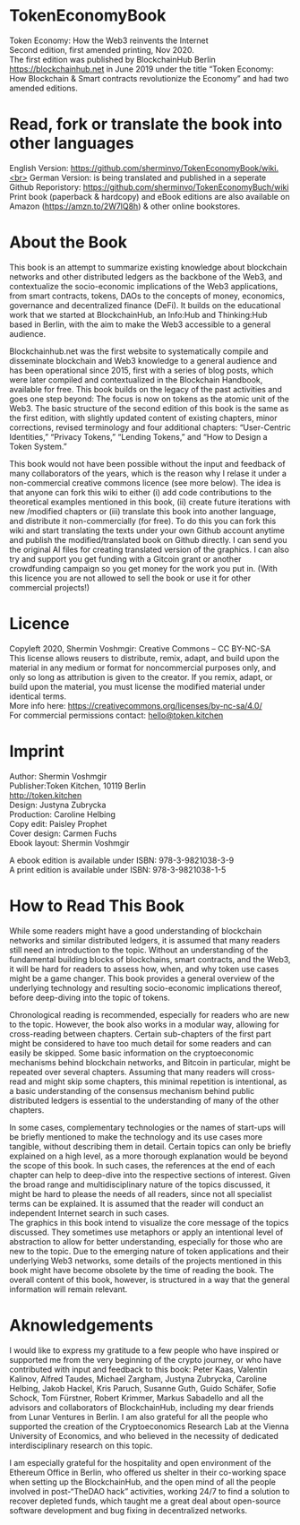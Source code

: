 # TokenEconomyBook
Token Economy: How the Web3 reinvents the Internet <br>
Second edition, first amended printing, Nov 2020.<br>
The first edition was published by BlockchainHub Berlin https://blockchainhub.net in June 2019 under the title “Token Economy: How Blockchain & Smart contracts revolutionize the Economy” and had two amended editions.

# Read, fork or translate the book into other languages
English Version: https://github.com/sherminvo/TokenEconomyBook/wiki.<br>
German Version: is being translated and published in a seperate Github Reporistory: https://github.com/sherminvo/TokenEconomyBuch/wiki
Print book (paperback & hardcopy) and eBook editions are also available on Amazon (https://amzn.to/2W7lQ8h) & other online bookstores.

# About the Book
This book is an attempt to summarize existing knowledge about blockchain networks and other distributed ledgers as the backbone of the Web3, and contextualize the socio-economic implications of the Web3 applications, from smart contracts, tokens, DAOs to the concepts of money, economics, governance and decentralized finance (DeFi). It builds on the educational work that we started at BlockchainHub, an Info:Hub and Thinking:Hub based in Berlin, with the aim to make the Web3 accessible to a general audience.

Blockchainhub.net was the first website to systematically compile and disseminate blockchain and Web3 knowledge to a general audience and has been operational since 2015,  first with a series of blog posts, which were later compiled and contextualized in the Blockchain Handbook, available for free. This book builds on the legacy of the past activities and goes one step beyond: The focus is now on tokens as the atomic unit of the Web3. The basic structure of the second edition of this book is the same as the first edition, with slightly updated content of existing chapters, minor corrections, revised terminology and four additional chapters: “User-Centric Identities,” “Privacy Tokens,” “Lending Tokens,” and “How to Design a Token System.”

This book would not have been possible without the input and feedback of many collaborators of the years, which is the reason why I relase it under a non-commercial creative commons licence (see more below). The idea is that anyone can fork this wiki to either (i) add code contributions to the theoretical examples mentioned in this book, (ii) create future iterations with new /modified chapters or (iii) translate this book into another language, and distribute it non-commercially (for free). To do this you can fork this wiki and start translating the texts under your own Github account anytime and publish the modified/translated book on Github directly. I can send you the original AI files for creating translated version of the graphics. I can also try and support you get funding with a Gitcoin grant or another crowdfunding campaign so you get money for the work you put in. (With this licence you are not allowed to sell the book or use it for other commercial projects!)

# Licence
Copyleft 2020, Shermin Voshmgir: Creative Commons – CC BY-NC-SA<br>
This license allows reusers to distribute, remix, adapt, and build upon the material in any medium or format for noncommercial purposes only, and only so long as attribution is given to the creator. If you remix, adapt, or build upon the material, you must license the modified material under identical terms. <br>
More info here: https://creativecommons.org/licenses/by-nc-sa/4.0/ <br>
For commercial permissions contact: hello@token.kitchen <br>

# Imprint
Author: Shermin Voshmgir <br>
Publisher:Token Kitchen, 10119 Berlin <br>
http://token.kitchen<br>
Design: Justyna Zubrycka <br>
Production: Caroline Helbing<br>
Copy edit: Paisley Prophet<br>
Cover design: Carmen Fuchs<br>
Ebook layout: Shermin Voshmgir <br>

A ebook edition is available under ISBN: 978-3-9821038-3-9 <br>
A print edition is available under ISBN: 978-3-9821038-1-5


# How to Read This Book
While some readers might have a good understanding of blockchain networks and similar distributed ledgers, it is assumed that many readers still need an introduction to the topic. Without an understanding of the fundamental building blocks of blockchains, smart contracts, and the Web3, it will be hard for readers to assess how, when, and why token use cases might be a game changer. This book provides a general overview of the underlying technology and resulting socio-economic implications thereof, before deep-diving into the topic of tokens.

Chronological reading is recommended, especially for readers who are new to the topic. However, the book also works in a modular way, allowing for cross-reading between chapters. Certain sub-chapters of the first part might be considered to have too much detail for some readers and can easily be skipped. Some basic information on the cryptoeconomic mechanisms behind blockchain networks, and Bitcoin in particular, might be repeated over several chapters. Assuming that many readers will cross-read and might skip some chapters, this minimal repetition is intentional, as a basic understanding of the consensus mechanism behind public distributed ledgers is essential to the understanding of many of the other chapters.

In some cases, complementary technologies or the names of start-ups will be briefly mentioned to make the technology and its use cases more tangible, without describing them in detail. Certain topics can only be briefly explained on a high level, as a more thorough explanation would be beyond the scope of this book. In such cases, the references at the end of each chapter can help to deep-dive into the respective sections of interest. 
Given the broad range and multidisciplinary nature of the topics discussed, it might be hard to please the needs of all readers, since not all specialist terms can be explained. It is assumed that the reader will conduct an independent Internet search in such cases. <br>
The graphics in this book intend to visualize the core message of the topics discussed. They sometimes use metaphors or apply an intentional level of abstraction to allow for better understanding, especially for those who are new to the topic. Due to the emerging nature of token applications and their underlying Web3 networks, some details of the projects mentioned in this book might have become obsolete by the time of reading the book. The overall content of this book, however, is structured in a way that the general information will remain relevant.

# Aknowledgements
I would like to express my gratitude to a few people who have inspired or supported me from the very beginning of the crypto journey, or who have contributed with input and feedback to this book: Peter Kaas, Valentin Kalinov, Alfred Taudes, Michael Zargham, Justyna Zubrycka, Caroline Helbing, Jakob Hackel, Kris Paruch, Susanne Guth, Guido Schäfer, Sofie Schock, Tom Fürstner, Robert Krimmer, Markus Sabadello  and all the advisors and collaborators of BlockchainHub, including my dear friends from Lunar Ventures in Berlin. I am also grateful for all the people who supported the creation of the Cryptoeconomics Research Lab at the Vienna University of Economics, and who believed in the necessity of dedicated interdisciplinary research on this topic.

I am especially grateful for the hospitality and open environment of the Ethereum Office in Berlin, who offered us shelter in their co-working space when setting up the BlockchainHub, and the open mind of all the people involved in post-“TheDAO hack” activities, working 24/7 to find a solution to recover depleted funds, which taught me a great deal about open-source software development and bug fixing in decentralized networks.

